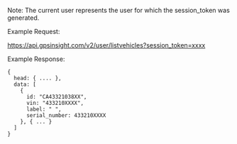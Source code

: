 Note: The current user represents the user for which the session_token was generated.

Example Request:

https://api.gpsinsight.com/v2/user/listvehicles?session_token=xxxx

Example Response:

    {
      head: { .... },
      data: [
        {
          id: "CA43321038XX",
          vin: "433210XXXX",
          label: " ",
          serial_number: 433210XXXX
        }, { ... }
      ]
    }

